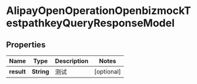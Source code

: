 

# AlipayOpenOperationOpenbizmockTestpathkeyQueryResponseModel


## Properties

| Name | Type | Description | Notes |
|------------ | ------------- | ------------- | -------------|
|**result** | **String** | 测试 |  [optional] |



